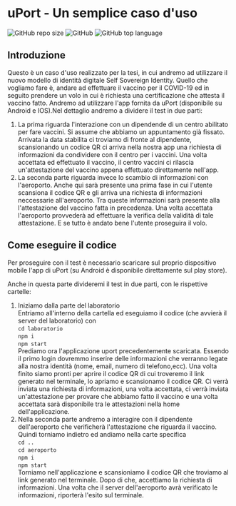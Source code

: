 # uPort - Un semplice caso d'uso        
![GitHub repo size](https://img.shields.io/github/repo-size/Crostatus/Jitter) ![GitHub](https://img.shields.io/github/license/Crostatus/Jitter) ![GitHub top language](https://img.shields.io/github/languages/top/Crostatus/Jitter?color=red)
 
 ## Introduzione   
 Questo è un caso d'uso realizzato per la tesi, in cui andremo ad utilizzare il nuovo modello di identità digitale Self Sovereign Identity. Quello che vogliamo fare è, andare ad effettuare il vaccino per il COVID-19 ed in seguito prendere un volo in cui è richiesta una certificazione che attesta il vaccino fatto. Andremo ad utilizzare l'app fornita da uPort (disponibile su Android e IOS).Nel dettaglio andremo a dividere  il test in due parti:
 
1.  La prima riguarda l'interazione con un dipendende di un centro abilitato per fare vaccini. Si assume che abbiamo un appuntamento già fissato. Arrivata la data stabilita ci troviamo di fronte al dipendente, scansionando un codice QR ci arriva nella nostra app una richiesta di informazioni da condividere con il centro per i vaccini. Una volta accettata ed effettuato il vaccino, il centro vaccini ci rilascia un'attestazione del vaccino appena effettuato direttamente nell'app.
2. La seconda parte riguarda invece lo scambio di informazioni con l'aeroporto. Anche qui sarà presente una prima fase in cui l'utente scansiona il codice QR e gli arriva una richiesta di informazioni neccessarie all'aeroporto. Tra queste informazioni sarà presente alla l'attestazione del vaccino fatta in precedenza. Una volta accettata l'aeroporto provvederà ad effettuare la verifica della validità di tale attestazione. E se tutto è andato bene l'utente proseguira il volo.

## Come eseguire il codice
Per proseguire con il test è necessario scaricare sul proprio dispositivo mobile l'app di uPort (su Android è disponibile direttamente sul play store).   

Anche in questa parte divideremi il test in due parti, con le rispettive cartelle:

1. Iniziamo dalla parte del laboratorio<br /> Entriamo all'interno della cartella ed eseguiamo il codice (che avvierà il server del laboratorio) con <br />
`cd laboratorio` <br />
`npm i`    		<br />
`npm start`  		<br />
Prediamo ora l'applicazione uport precedentemente scaricata. Essendo il primo login dovremmo inserire delle informazioni che verranno legate alla nostra identità (nome, email, numero di telefono,ecc).
Una volta finito siamo pronti per aprire il codice QR di cui troveremo il link generato nel terminale, lo apriamo e scansionamo il codice QR.
Ci verrà inviata una richiesta di informazioni, una volta accettata, ci verrà inviata un'attestazione per provare che abbiamo fatto il vaccino e una volta accettata sarà disponibile tra le attestazioni nella home dell'applicazione.
2. Nella seconda parte andremo a interagire con il dipendente dell'aeroporto che verificherà l'attestazione che riguarda il vaccino. Quindi torniamo indietro ed andiamo nella carte specifica <br />
`cd ..` <br />
`cd aeroporto` <br />
`npm i`    		<br />
`npm start`  		<br />
Torniamo nell'applicazione e scansioniamo il codice QR che troviamo al link generato nel terminale. Dopo di che, accettiamo la richiesta di informazioni. Una volta che il server dell'aeroporto avrà verificato le informazioni, riporterà l'esito sul terminale.
